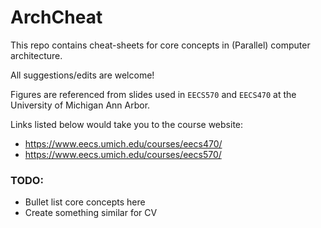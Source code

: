 # ArchCheat

This repo contains cheat-sheets for core concepts in (Parallel) computer architecture.

All suggestions/edits are welcome!

Figures are referenced from slides used in `EECS570` and `EECS470` at the University of Michigan Ann Arbor.

Links listed below would take you to the course website:
- https://www.eecs.umich.edu/courses/eecs470/
- https://www.eecs.umich.edu/courses/eecs570/

### TODO:
- Bullet list core concepts here
- Create something similar for CV
